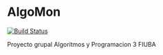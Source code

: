 AlgoMon
=======

[![Build Status](https://travis-ci.org/pabloernesto/tp2java---AlgoMon.svg?branch=master)](https://travis-ci.org/pabloernesto/tp2java---AlgoMon)

Proyecto grupal Algoritmos y Programacion 3 FIUBA